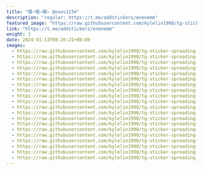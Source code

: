 ```yaml
---
title: "嘤~嘤~嘤~ @ovov1234"
description: "regular: https://t.me/addstickers/enenemm"
featured_image: "https://raw.githubusercontent.com/kylelin1998/tg-sticker-spreading-worldwide-images/main/img/a9389117-9dd0-4c2c-b3af-01c45a2ba43d.jpg"
link: "https://t.me/addstickers/enenemm"
weight: 3
date: 2024-01-13T08:26:21+08:00
images:
  - https://raw.githubusercontent.com/kylelin1998/tg-sticker-spreading-worldwide-images/main/img/a9389117-9dd0-4c2c-b3af-01c45a2ba43d.jpg
  - https://raw.githubusercontent.com/kylelin1998/tg-sticker-spreading-worldwide-images/main/img/0ca3bcfa-9920-42f2-b466-07a389c7bacc.jpg
  - https://raw.githubusercontent.com/kylelin1998/tg-sticker-spreading-worldwide-images/main/img/a21cddbb-9458-4f07-b260-1f93a515e8b1.jpg
  - https://raw.githubusercontent.com/kylelin1998/tg-sticker-spreading-worldwide-images/main/img/1a9eb0c1-54b4-43da-970c-c539e7ce64bd.jpg
  - https://raw.githubusercontent.com/kylelin1998/tg-sticker-spreading-worldwide-images/main/img/23fc342b-f323-4b2b-bde5-f618540cd4d9.jpg
  - https://raw.githubusercontent.com/kylelin1998/tg-sticker-spreading-worldwide-images/main/img/94e8622b-db05-4973-99ec-2c2a4dd71378.jpg
  - https://raw.githubusercontent.com/kylelin1998/tg-sticker-spreading-worldwide-images/main/img/f2a4e7a2-c596-4680-bc71-acd4ec6fe1c2.jpg
  - https://raw.githubusercontent.com/kylelin1998/tg-sticker-spreading-worldwide-images/main/img/e68d4ccd-8066-4c55-bf19-94cc59616906.jpg
  - https://raw.githubusercontent.com/kylelin1998/tg-sticker-spreading-worldwide-images/main/img/a474d711-af74-41d3-b683-d82bd50c775b.jpg
  - https://raw.githubusercontent.com/kylelin1998/tg-sticker-spreading-worldwide-images/main/img/c2b0a356-f727-4c59-b947-9919700e5ae3.jpg
  - https://raw.githubusercontent.com/kylelin1998/tg-sticker-spreading-worldwide-images/main/img/3070db97-1cc9-46bd-8514-18204fc3e19d.jpg
  - https://raw.githubusercontent.com/kylelin1998/tg-sticker-spreading-worldwide-images/main/img/dc2f9d8e-9bbb-4e5c-9cc8-b0c979ba4484.jpg
  - https://raw.githubusercontent.com/kylelin1998/tg-sticker-spreading-worldwide-images/main/img/6be50546-f924-4ef6-a773-ad35072ec655.jpg
  - https://raw.githubusercontent.com/kylelin1998/tg-sticker-spreading-worldwide-images/main/img/afd266e0-db43-4a9c-9975-0c7a3ba439e6.jpg
  - https://raw.githubusercontent.com/kylelin1998/tg-sticker-spreading-worldwide-images/main/img/52ea3229-b70d-4f31-9951-4bc527f026a9.jpg
  - https://raw.githubusercontent.com/kylelin1998/tg-sticker-spreading-worldwide-images/main/img/da12d9d0-a4c5-44d8-bc7f-e3106fb6ebd9.jpg
  - https://raw.githubusercontent.com/kylelin1998/tg-sticker-spreading-worldwide-images/main/img/2b144263-4e8f-4cc3-82c9-0641da0214ac.jpg
  - https://raw.githubusercontent.com/kylelin1998/tg-sticker-spreading-worldwide-images/main/img/68b3825d-758a-4ec4-b48a-32d09673e488.jpg
  - https://raw.githubusercontent.com/kylelin1998/tg-sticker-spreading-worldwide-images/main/img/5f631ab4-b357-4602-841e-e1f714c315ae.jpg
  - https://raw.githubusercontent.com/kylelin1998/tg-sticker-spreading-worldwide-images/main/img/e4151d2f-96f5-4b72-a0e3-4a20e2a13ef0.jpg
---
```

